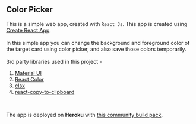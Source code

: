 ## Color Picker

This is a simple web app, created with `React Js`. This app is created using [Create React App](https://github.com/facebook/create-react-app).
<br />
<br />
In this simple app you can change the background and foreground color of the target card using color picker,
and also save those colors temporarily.
<br />
<br />
3rd party libraries used in this project - 

1. [Material UI](https://material-ui.com/)
2. [React Color](https://casesandberg.github.io/react-color/)
3. [clsx](https://www.npmjs.com/package/clsx)
4. [react-copy-to-clipboard](https://www.npmjs.com/package/react-copy-to-clipboard)
<br />

The app is deployed on **Heroku** with [this community build pack](https://github.com/mars/create-react-app-buildpack).
